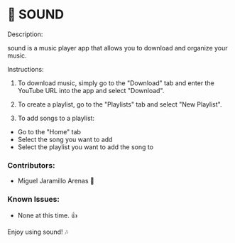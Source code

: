 # :musical_note: SOUND

Description:

sound is a music player app that allows you to download and organize your music.

Instructions:

1. To download music, simply go to the "Download" tab and enter the YouTube URL into the app and select "Download".

2. To create a playlist, go to the "Playlists" tab and select "New Playlist".

3. To add songs to a playlist:

- Go to the "Home" tab
- Select the song you want to add
- Select the playlist you want to add the song to

### Contributors:

- Miguel Jaramillo Arenas :musical_score:

### Known Issues:

- None at this time. :thumbsup:

Enjoy using sound! :notes:
